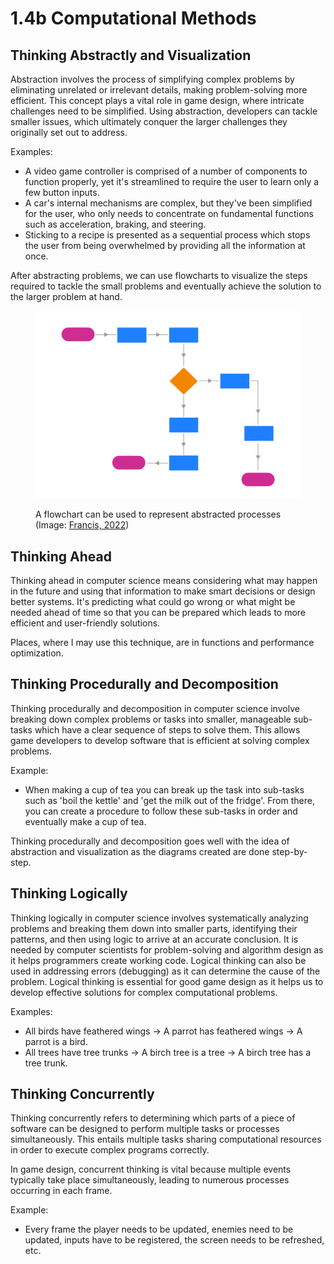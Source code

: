 # 1.4b Computational Methods

## Thinking Abstractly and Visualization

Abstraction involves the process of simplifying complex problems by eliminating unrelated or irrelevant details, making problem-solving more efficient. This concept plays a vital role in game design, where intricate challenges need to be simplified. Using abstraction, developers can tackle smaller issues, which ultimately conquer the larger challenges they originally set out to address.

Examples:

* A video game controller is comprised of a number of components to function properly, yet it's streamlined to require the user to learn only a few button inputs.
* A car's internal mechanisms are complex, but they've been simplified for the user, who only needs to concentrate on fundamental functions such as acceleration, braking, and steering.
* Sticking to a recipe is presented as a sequential process which stops the user from being overwhelmed by providing all the information at once.

After abstracting problems, we can use flowcharts to visualize the steps required to tackle the small problems and eventually achieve the solution to the larger problem at hand.

<figure><img src="../.gitbook/assets/image (1) (1) (1) (1) (1) (1) (1).png" alt=""><figcaption><p>A flowchart can be used to represent abstracted processes (Image: <a href="references.md#1.4b-computational-methods">Francis, 2022</a>)</p></figcaption></figure>

## Thinking Ahead

Thinking ahead in computer science means considering what may happen in the future and using that information to make smart decisions or design better systems. It's predicting what could go wrong or what might be needed ahead of time so that you can be prepared which leads to more efficient and user-friendly solutions.

Places, where I may use this technique, are in functions and performance optimization.

## Thinking Procedurally and Decomposition

Thinking procedurally and decomposition in computer science involve breaking down complex problems or tasks into smaller, manageable sub-tasks which have a clear sequence of steps to solve them. This allows game developers to develop software that is efficient at solving complex problems.

Example:

* When making a cup of tea you can break up the task into sub-tasks such as 'boil the kettle' and 'get the milk out of the fridge'. From there, you can create a procedure to follow these sub-tasks in order and eventually make a cup of tea.

Thinking procedurally and decomposition goes well with the idea of abstraction and visualization as the diagrams created are done step-by-step.

## Thinking Logically

Thinking logically in computer science involves systematically analyzing problems and breaking them down into smaller parts, identifying their patterns, and then using logic to arrive at an accurate conclusion. It is needed by computer scientists for problem-solving and algorithm design as it helps programmers create working code. Logical thinking can also be used in addressing errors (debugging) as it can determine the cause of the problem. Logical thinking is essential for good game design as it helps us to develop effective solutions for complex computational problems.

Examples:

* All birds have feathered wings -> A parrot has feathered wings -> A parrot is a bird.
* All trees have tree trunks -> A birch tree is a tree -> A birch tree has a tree trunk.

## Thinking Concurrently

Thinking concurrently refers to determining which parts of a piece of software can be designed to perform multiple tasks or processes simultaneously. This entails multiple tasks sharing computational resources in order to execute complex programs correctly.

In game design, concurrent thinking is vital because multiple events typically take place simultaneously, leading to numerous processes occurring in each frame.

Example:

* Every frame the player needs to be updated, enemies need to be updated, inputs have to be registered, the screen needs to be refreshed, etc.
